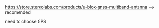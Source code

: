 https://store.stereolabs.com/products/u-blox-gnss-multiband-antenna      --> recomended

need to choose GPS 

